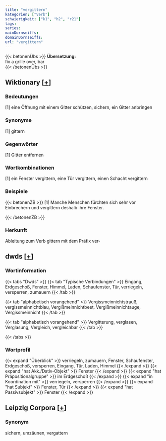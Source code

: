 ```yaml
---
title: "vergittern"
kategorien: ["Verb"]
schwierigkeit: ["k1", "h2", "r21"]
tags:
series:
mainDornseiffs:
domainDornseiffs:
url: "vergittern"
---
```


{{< betonenÜbs >}}
**Übersetzung:**  
fix a grille over, bar  
{{< /betonenÜbs >}}

## Wiktionary [[+](https://de.wiktionary.org/wiki/vergittern)]

### Bedeutungen
[1] eine Öffnung mit einem Gitter schützen, sichern, ein Gitter anbringen  

### Synonyme
[1] gittern  

### Gegenwörter
[1] Gitter entfernen  

### Wortkombinationen
[1] ein Fenster vergittern, eine Tür vergittern, einen Schacht vergittern  

### Beispiele
{{< betonenZB >}}
[1] Manche Menschen fürchten sich sehr vor Einbrechern und vergittern deshalb ihre Fenster.  

{{< /betonenZB >}}
### Herkunft
Ableitung zum Verb gittern mit dem Präfix ver-  



## dwds [[+](https://www.dwds.de/wb/vergittern)]

### Wortinformation
{{< tabs "Dwds" >}}
{{< tab "Typische Verbindungen" >}}
Eingang, Erdgeschoß, Fenster, Himmel, Laden, Schaufenster, Tür, verriegeln, versperren, zumauern
{{< /tab >}}

{{< tab "alphabetisch vorangehend" >}}
Vergissmeinnichtstrauß, vergissmeinnichtblau, Vergißmeinnichtbeet, Vergißmeinnichtauge, Vergissmeinnicht
{{< /tab >}}

{{< tab "alphabetisch vorangehend" >}}
Vergitterung, verglasen, Verglasung, Vergleich, vergleichbar
{{< /tab >}}

{{< /tabs >}}

### Wortprofil
{{< expand "Überblick" >}} verriegeln, zumauern, Fenster, Schaufenster, Erdgeschoß, versperren, Eingang, Tür, Laden, Himmel {{< /expand >}}
{{< expand "hat Akk./Dativ-Objekt" >}} Fenster {{< /expand >}}
{{< expand "hat Präpositionalgruppe" >}} im Erdgeschoß {{< /expand >}}
{{< expand "in Koordination mit" >}} verriegeln, versperren {{< /expand >}}
{{< expand "hat Subjekt" >}} Fenster, Tür {{< /expand >}}
{{< expand "hat Passivsubjekt" >}} Fenster {{< /expand >}}

## Leipzig Corpora [[+](https://corpora.uni-leipzig.de/en/res?word=vergittern&corpusId=deu_newscrawl-public_2018)]


### Synonym
sichern, umzäunen, vergattern

